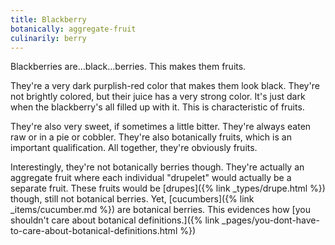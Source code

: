 ```yaml
---
title: Blackberry
botanically: aggregate-fruit
culinarily: berry
---
```

Blackberries are…black…berries. This makes them fruits.

They're a very dark purplish-red color that makes them look black. They're not brightly colored, but their juice has a very strong color. It's just dark when the blackberry's all filled up with it. This is characteristic of fruits.

They're also very sweet, if sometimes a little bitter. They're always eaten raw or in a pie or cobbler. They're also botanically fruits, which is an important qualification. All together, they're obviously fruits.

Interestingly, they're not botanically berries though. They're actually an aggregate fruit where each individual "drupelet" would actually be a separate fruit. These fruits would be [drupes]({% link _types/drupe.html %}) though, still not botanical berries. Yet, [cucumbers]({% link _items/cucumber.md %}) are botanical berries. This evidences how [you shouldn't care about botanical definitions.]({% link _pages/you-dont-have-to-care-about-botanical-definitions.html %})